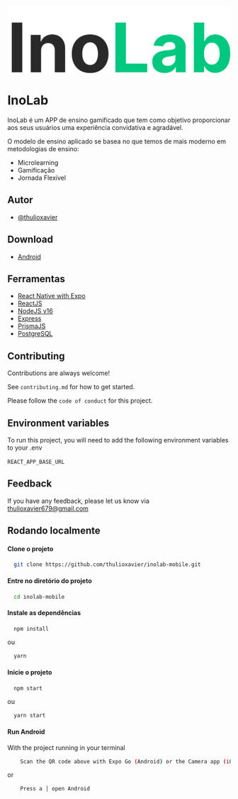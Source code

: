 
![Logo](https://raw.githubusercontent.com/thulioxavier/inolab-web/f37d1f93e3f7e14dd1d51f6c0f7b20380cfd1de7/src/assets/img/vertical_logo.svg)


# InoLab

InoLab é um APP de ensino gamificado que tem como objetivo proporcionar aos seus usuários uma experiência convidativa e agradável.

O modelo de ensino aplicado se basea no que temos de mais moderno em metodologias de ensino:

- Microlearning
- Gamificação
- Jornada Flexível








## Autor

- [@thulioxavier](https://www.github.com/thulioxavier)


## Download

- [Android]()

## Ferramentas

 - [React Native with Expo](https://expo.dev/)
 - [ReactJS](https://pt-br.reactjs.org/docs/getting-started.html)
 - [NodeJS v16](https://nodejs.org/dist/latest-v16.x/docs/api/)
 - [Express](https://expressjs.com/pt-br/starter/installing.html)
 - [PrismaJS](https://www.prisma.io/docs/)
 - [PostgreSQL](https://www.postgresql.org/)



## Contributing

Contributions are always welcome!

See `contributing.md` for how to get started.

Please follow the `code of conduct` for this project.



## Environment variables

To run this project, you will need to add the following environment variables to your .env

`REACT_APP_BASE_URL`

## Feedback

If you have any feedback, please let us know via thulioxavier679@gmail.com


## Rodando localmente

#### Clone o projeto

```bash
  git clone https://github.com/thulioxavier/inolab-mobile.git
```

#### Entre no diretório do projeto

```bash
  cd inolab-mobile
```

#### Instale as dependências

```bash
  npm install
```
ou

```bash
  yarn 
```

#### Inicie o projeto

```bash
  npm start
```
ou 

```bash
  yarn start
```

#### Run Android

With the project running in your terminal

```bash
    Scan the QR code above with Expo Go (Android) or the Camera app (iOS)
```
or 

```bash
    Press a │ open Android
``` 

